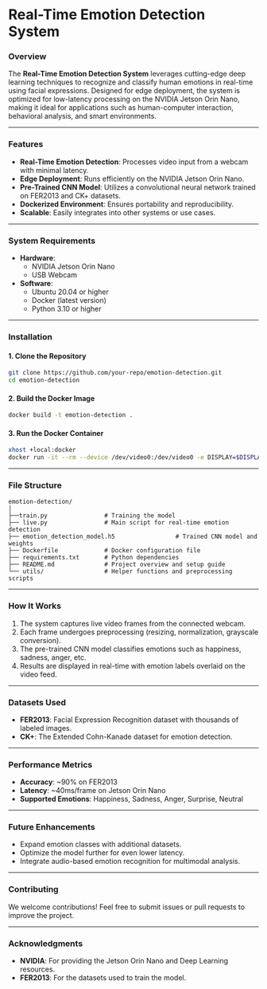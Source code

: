 # Real-Time Emotion Detection System

### Overview
The **Real-Time Emotion Detection System** leverages cutting-edge deep learning techniques to recognize and classify human emotions in real-time using facial expressions. Designed for edge deployment, the system is optimized for low-latency processing on the NVIDIA Jetson Orin Nano, making it ideal for applications such as human-computer interaction, behavioral analysis, and smart environments.

---

### Features
- **Real-Time Emotion Detection**: Processes video input from a webcam with minimal latency.
- **Edge Deployment**: Runs efficiently on the NVIDIA Jetson Orin Nano.
- **Pre-Trained CNN Model**: Utilizes a convolutional neural network trained on FER2013 and CK+ datasets.
- **Dockerized Environment**: Ensures portability and reproducibility.
- **Scalable**: Easily integrates into other systems or use cases.

---

### System Requirements
- **Hardware**: 
  - NVIDIA Jetson Orin Nano
  - USB Webcam
- **Software**:
  - Ubuntu 20.04 or higher
  - Docker (latest version)
  - Python 3.10 or higher

---

### Installation

#### 1. Clone the Repository
```bash
git clone https://github.com/your-repo/emotion-detection.git
cd emotion-detection
```

#### 2. Build the Docker Image
```bash
docker build -t emotion-detection .
```

#### 3. Run the Docker Container
```bash
xhost +local:docker
docker run -it --rm --device /dev/video0:/dev/video0 -e DISPLAY=$DISPLAY -v /tmp/.X11-unix:/tmp/.X11-unix emotion-detection
```

---

### File Structure
```
emotion-detection/
│
├──train.py                # Training the model
├── live.py                # Main script for real-time emotion detection
├── emotion_detection_model.h5                 # Trained CNN model and weights
├── Dockerfile             # Docker configuration file
├── requirements.txt       # Python dependencies
├── README.md              # Project overview and setup guide
└── utils/                 # Helper functions and preprocessing scripts
```

---

### How It Works
1. The system captures live video frames from the connected webcam.
2. Each frame undergoes preprocessing (resizing, normalization, grayscale conversion).
3. The pre-trained CNN model classifies emotions such as happiness, sadness, anger, etc.
4. Results are displayed in real-time with emotion labels overlaid on the video feed.

---

### Datasets Used
- **FER2013**: Facial Expression Recognition dataset with thousands of labeled images.
- **CK+**: The Extended Cohn-Kanade dataset for emotion detection.

---

### Performance Metrics
- **Accuracy**: ~90% on FER2013
- **Latency**: ~40ms/frame on Jetson Orin Nano
- **Supported Emotions**: Happiness, Sadness, Anger, Surprise, Neutral

---

### Future Enhancements
- Expand emotion classes with additional datasets.
- Optimize the model further for even lower latency.
- Integrate audio-based emotion recognition for multimodal analysis.

---

### Contributing
We welcome contributions! Feel free to submit issues or pull requests to improve the project.

---

### Acknowledgments
- **NVIDIA**: For providing the Jetson Orin Nano and Deep Learning resources.
- **FER2013**: For the datasets used to train the model.
